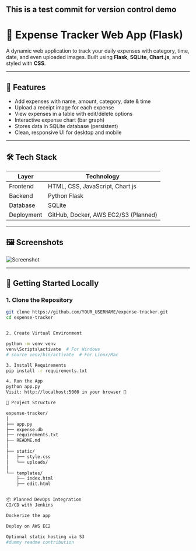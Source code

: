## This is a test commit for version control demo
# 💸 Expense Tracker Web App (Flask)

A dynamic web application to track your daily expenses with category, time, date, and even uploaded images. Built using **Flask**, **SQLite**, **Chart.js**, and styled with **CSS**.

---

## 📸 Features

- Add expenses with name, amount, category, date & time
- Upload a receipt image for each expense
- View expenses in a table with edit/delete options
- Interactive expense chart (bar graph)
- Stores data in SQLite database (persistent)
- Clean, responsive UI for desktop and mobile

---

## 🛠️ Tech Stack

| Layer       | Technology              |
|-------------|--------------------------|
| Frontend    | HTML, CSS, JavaScript, Chart.js |
| Backend     | Python Flask             |
| Database    | SQLite                   |
| Deployment  | GitHub, Docker, AWS EC2/S3 (Planned) |

---

## 🖼️ Screenshots

![Screenshot](static/demo_screenshot.png) <!-- Replace with your own image -->

---

## 🚀 Getting Started Locally

### 1. Clone the Repository

```bash
git clone https://github.com/YOUR_USERNAME/expense-tracker.git
cd expense-tracker


2. Create Virtual Environment

python -m venv venv
venv\Scripts\activate  # For Windows
# source venv/bin/activate  # For Linux/Mac

3. Install Requirements
pip install -r requirements.txt

4. Run the App
python app.py
Visit: http://localhost:5000 in your browser 🚀

📂 Project Structure

expense-tracker/
│
├── app.py
├── expense.db
├── requirements.txt
├── README.md
│
├── static/
│   ├── style.css
│   └── uploads/
│
└── templates/
    ├── index.html
    ├── edit.html


📦 Planned DevOps Integration
CI/CD with Jenkins

Dockerize the app

Deploy on AWS EC2

Optional static hosting via S3
#dummy readme contribution
